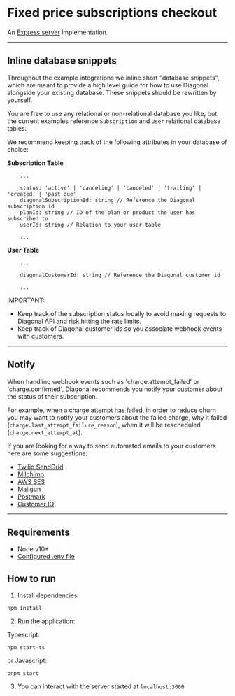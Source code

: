 # Fixed price subscriptions checkout

An [Express server](http://expressjs.com) implementation.

---

## Inline database snippets

Throughout the example integrations we inline short "database snippets", which are meant to provide a high level guide
for how to use Diagonal alongside your existing database. These snippets should be rewritten by yourself.

You are free to use any relational or non-relational database you like, but the current examples reference
`Subscription` and `User` relational database tables.

We recommend keeping track of the following attributes in your database of choice:

**Subscription Table**

```
    ...

    status: 'active' | 'canceling' | 'canceled' | 'trailing' | 'created' | 'past_due'
    diagonalSubscriptionId: string // Reference the Diagonal subscription id
    planId: string // ID of the plan or product the user has subscribed to
    userId: string // Relation to your user table

    ...
```

**User Table**

```
    ...

    diagonalCustomerId: string // Reference the Diagonal customer id

    ...
```

IMPORTANT:

- Keep track of the subscription status locally to avoid making requests to Diagonal API and risk hitting the rate limits.
- Keep track of Diagonal customer ids so you associate webhook events with customers.

---

## Notify

When handling webhook events such as 'charge.attempt_failed' or 'charge.confirmed', Diagonal recommends you notify your customer about the status of their subscription.

For example, when a charge attempt has failed, in order to reduce churn you may want to notify your customers about the failed charge, why it failed (`charge.last_attempt_failure_reason`), when it will be rescheduled (`charge.next_attempt_at`).

If you are looking for a way to send automated emails to your customers here are some suggestions:

- [Twilio SendGrid](https://www.twilio.com/en-us/sendgrid/email-api)
- [Milchimp](https://mailchimp.com/en-gb/features/transactional-email/?currency=EUR)
- [AWS SES](https://docs.aws.amazon.com/ses/latest/dg/send-email.html)
- [Mailgun](https://www.mailgun.com/)
- [Postmark](https://postmarkapp.com/)
- [Customer IO](https://customer.io/)

---

## Requirements

- Node v10+
- [Configured .env file](../../../../README.md#env-config)

## How to run

1. Install dependencies

```
npm install
```

2. Run the application:

Typescript:

```
npm start-ts
```

or Javascript:

```
pnpm start
```

3. You can interact with the server started at `localhost:3000`
